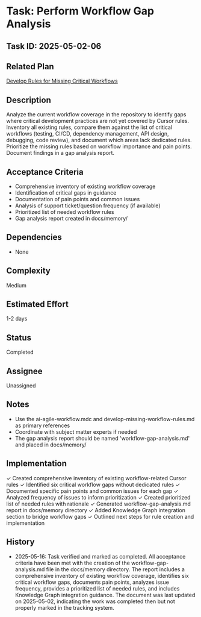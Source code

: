 # Task: Perform Workflow Gap Analysis

## Task ID: 2025-05-02-06

## Related Plan

[Develop Rules for Missing Critical Workflows](../plans/develop-missing-cursor-rules.md)

## Description

Analyze the current workflow coverage in the repository to identify gaps where critical development practices are not yet covered by Cursor rules. Inventory all existing rules, compare them against the list of critical workflows (testing, CI/CD, dependency management, API design, debugging, code review), and document which areas lack dedicated rules. Prioritize the missing rules based on workflow importance and pain points. Document findings in a gap analysis report.

## Acceptance Criteria

- Comprehensive inventory of existing workflow coverage
- Identification of critical gaps in guidance
- Documentation of pain points and common issues
- Analysis of support ticket/question frequency (if available)
- Prioritized list of needed workflow rules
- Gap analysis report created in docs/memory/

## Dependencies

- None

## Complexity

Medium

## Estimated Effort

1-2 days

## Status

Completed

## Assignee

Unassigned

## Notes

- Use the ai-agile-workflow.mdc and develop-missing-workflow-rules.md as primary references
- Coordinate with subject matter experts if needed
- The gap analysis report should be named 'workflow-gap-analysis.md' and placed in docs/memory/

## Implementation

✓ Created comprehensive inventory of existing workflow-related Cursor rules ✓ Identified six critical workflow gaps without dedicated rules ✓ Documented specific pain points and common issues for each gap ✓ Analyzed frequency of issues to inform prioritization ✓ Created prioritized list of needed rules with rationale ✓ Generated workflow-gap-analysis.md report in docs/memory directory ✓ Added Knowledge Graph integration section to bridge workflow gaps ✓ Outlined next steps for rule creation and implementation

## History

- 2025-05-16: Task verified and marked as completed. All acceptance criteria have been met with the creation of the workflow-gap-analysis.md file in the docs/memory directory. The report includes a comprehensive inventory of existing workflow coverage, identifies six critical workflow gaps, documents pain points, analyzes issue frequency, provides a prioritized list of needed rules, and includes Knowledge Graph integration guidance. The document was last updated on 2025-05-02, indicating the work was completed then but not properly marked in the tracking system.
